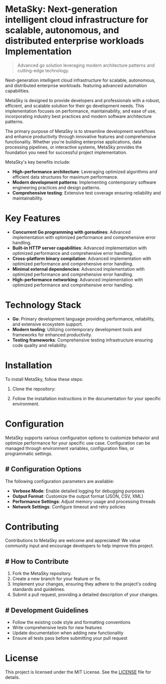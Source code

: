 <!-- fallback_MetaSky_20250802074334_59062 -->

# MetaSky: Next-generation intelligent cloud infrastructure for scalable, autonomous, and distributed enterprise workloads Implementation
> Advanced go solution leveraging modern architecture patterns and cutting-edge technology.

Next-generation intelligent cloud infrastructure for scalable, autonomous, and distributed enterprise workloads. featuring advanced automation capabilities.

MetaSky is designed to provide developers and professionals with a robust, efficient, and scalable solution for their go development needs. This implementation focuses on performance, maintainability, and ease of use, incorporating industry best practices and modern software architecture patterns.

The primary purpose of MetaSky is to streamline development workflows and enhance productivity through innovative features and comprehensive functionality. Whether you're building enterprise applications, data processing pipelines, or interactive systems, MetaSky provides the foundation you need for successful project implementation.

MetaSky's key benefits include:

* **High-performance architecture**: Leveraging optimized algorithms and efficient data structures for maximum performance.
* **Modern development patterns**: Implementing contemporary software engineering practices and design patterns.
* **Comprehensive testing**: Extensive test coverage ensuring reliability and maintainability.

# Key Features

* **Concurrent Go programming with goroutines**: Advanced implementation with optimized performance and comprehensive error handling.
* **Built-in HTTP server capabilities**: Advanced implementation with optimized performance and comprehensive error handling.
* **Cross-platform binary compilation**: Advanced implementation with optimized performance and comprehensive error handling.
* **Minimal external dependencies**: Advanced implementation with optimized performance and comprehensive error handling.
* **High-performance networking**: Advanced implementation with optimized performance and comprehensive error handling.

# Technology Stack

* **Go**: Primary development language providing performance, reliability, and extensive ecosystem support.
* **Modern tooling**: Utilizing contemporary development tools and frameworks for enhanced productivity.
* **Testing frameworks**: Comprehensive testing infrastructure ensuring code quality and reliability.

# Installation

To install MetaSky, follow these steps:

1. Clone the repository:


2. Follow the installation instructions in the documentation for your specific environment.

# Configuration

MetaSky supports various configuration options to customize behavior and optimize performance for your specific use case. Configuration can be managed through environment variables, configuration files, or programmatic settings.

## # Configuration Options

The following configuration parameters are available:

* **Verbose Mode**: Enable detailed logging for debugging purposes
* **Output Format**: Customize the output format (JSON, CSV, XML)
* **Performance Settings**: Adjust memory usage and processing threads
* **Network Settings**: Configure timeout and retry policies

# Contributing

Contributions to MetaSky are welcome and appreciated! We value community input and encourage developers to help improve this project.

## # How to Contribute

1. Fork the MetaSky repository.
2. Create a new branch for your feature or fix.
3. Implement your changes, ensuring they adhere to the project's coding standards and guidelines.
4. Submit a pull request, providing a detailed description of your changes.

## # Development Guidelines

* Follow the existing code style and formatting conventions
* Write comprehensive tests for new features
* Update documentation when adding new functionality
* Ensure all tests pass before submitting your pull request

# License

This project is licensed under the MIT License. See the [LICENSE](https://github.com/Muramatsuu/MetaSky/blob/main/LICENSE) file for details.

